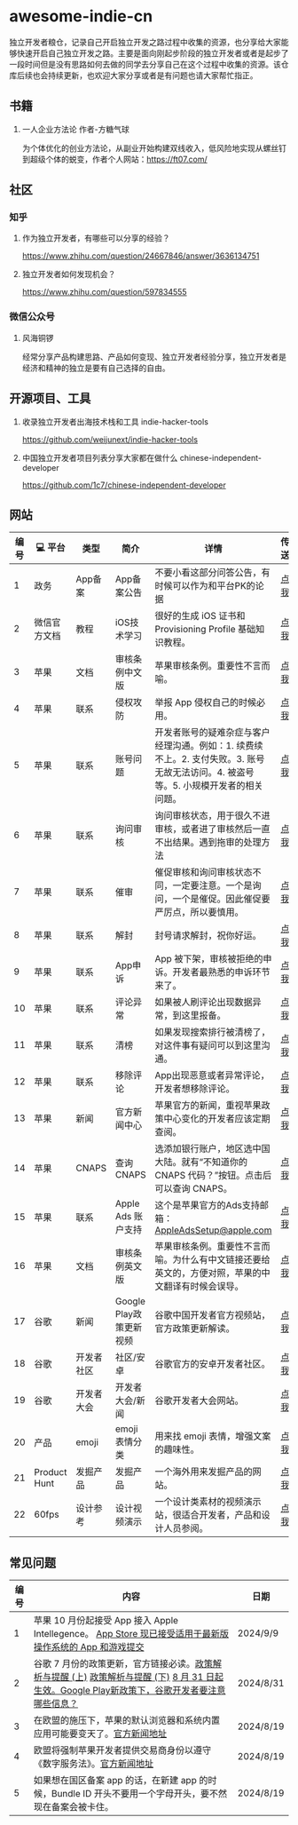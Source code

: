# awesome-indie-cn
独立开发者粮仓，记录自己开启独立开发之路过程中收集的资源，也分享给大家能够快速开启自己独立开发之路。主要是面向刚起步阶段的独立开发者或者是起步了一段时间但是没有思路如何去做的同学去分享自己在这个过程中收集的资源。该仓库后续也会持续更新，也欢迎大家分享或者是有问题也请大家帮忙指正。

## 书籍
1. 一人企业方法论 作者-方糖气球

   为个体优化的创业方法论，从副业开始构建双线收入，低风险地实现从螺丝钉到超级个体的蜕变，作者个人网站：https://ft07.com/

## 社区

### 知乎
1. 作为独立开发者，有哪些可以分享的经验？
   
   https://www.zhihu.com/question/24667846/answer/3636134751
2. 独立开发者如何发现机会？
   
   https://www.zhihu.com/question/597834555

### 微信公众号
1. 风海铜锣

   经常分享产品构建思路、产品如何变现、独立开发者经验分享，独立开发者是经济和精神的独立是要有自己选择的自由。


## 开源项目、工具
1. 收录独立开发者出海技术栈和工具 indie-hacker-tools
   
   https://github.com/weijunext/indie-hacker-tools
   
2. 中国独立开发者项目列表分享大家都在做什么 chinese-independent-developer 
   
   https://github.com/1c7/chinese-independent-developer

## 网站

| 编号 | 💻 平台 | 类型 | 简介 | 详情 | 传送 |
| --- | --- | --- | --- | --- | --- |
| 1 | 政务 | App备案 | App备案公告 | 不要小看这部分问答公告，有时候可以作为和平台PK的论据 | [点我](https://www.isc.org.cn/category/7456.html) |
| 2 | 微信官方文档 | 教程 | iOS技术学习 | 很好的生成 iOS 证书和 Provisioning Profile 基础知识教程。 | [点我](https://developers.weixin.qq.com/miniprogram/dev/platform-capabilities/miniapp/handbook/build/ios-certificate.html) |
| 3 | 苹果 | 文档 | 审核条例中文版 | 苹果审核条例。重要性不言而喻。 | [点我](https://developer.apple.com/cn/app-store/review/guidelines/) |
| 4 | 苹果 | 联系 | 侵权攻防 | 举报 App 侵权自己的时候必用。 | [点我](https://developer.apple.com/contact/topic/SC1108/subtopic/30059/solution/select) |
| 5 | 苹果 | 联系 | 账号问题 | 开发者账号的疑难杂症与客户经理沟通。例如：1. 续费续不上。2. 支付失败。3. 账号无故无法访问。4. 被盗号等。5. 小规模开发者的相关问题。 | [点我](https://developer.apple.com/contact/topic/SC1101/subtopic/30003/solution/select) |
| 6 | 苹果 | 联系 | 询问审核 | 询问审核状态，用于很久不进审核，或者进了审核然后一直不出结果。遇到拖审的处理方法 | [点我](https://developer.apple.com/contact/topic/SC1103/subtopic/30020/solution/select) |
| 7 | 苹果 | 联系 | 催审 | 催促审核和询问审核状态不同，一定要注意。一个是询问，一个是催促。因此催促要严厉点，所以要慎用。 | [点我](https://developer.apple.com/contact/topic/SC1103/subtopic/30025/solution/select) |
| 8 | 苹果 | 联系 | 解封 | 封号请求解封，祝你好运。 | [点我](https://developer.apple.com/contact/topic/SC1103/subtopic/30069/solution/select) |
| 9 | 苹果 | 联系 | App申诉 | App 被下架，审核被拒绝的申诉。开发者最熟悉的申诉环节来了。 | [点我](https://developer.apple.com/contact/topic/SC1103/subtopic/30021/solution/select) |
| 10 | 苹果 | 联系 | 评论异常 | 如果被人刷评论出现数据异常，到这里报备。 | [点我](https://developer.apple.com/contact/topic/SC1111/subtopic/30028/solution/select) |
| 11 | 苹果 | 联系 | 清榜 | 如果发现搜索排行被清榜了，对这件事有疑问可以到这里沟通。 | [点我](https://developer.apple.com/contact/topic/SC1111/subtopic/30053/solution/select) |
| 12 | 苹果 | 联系 | 移除评论 | App出现恶意或者异常评论，开发者想移除评论。 | [点我](https://developer.apple.com/contact/topic/SC1108/subtopic/30057/solution/select) |
| 13 | 苹果 | 新闻 | 官方新闻中心 | 苹果官方的新闻，重视苹果政策中心变化的开发者应该定期查阅。 | [点我](https://developer.apple.com/cn/news/) |
| 14 | 苹果 | CNAPS | 查询CNAPS | 选添加银行账户，地区选中国大陆。就有“不知道你的 CNAPS 代码？”按钮。点击后可以查询 CNAPS。 | [点我](https://appstoreconnect.apple.com/business/atb/) |
| 15 | 苹果 | 联系 | Apple Ads 账户支持 | 这个是苹果官方的Ads支持邮箱：AppleAdsSetup@apple.com | [点我](mailto:AppleAdsSetup@apple.com) |
| 16 | 苹果 | 文档 | 审核条例英文版 | 苹果审核条例。重要性不言而喻。为什么有中文链接还要给英文的，方便对照，苹果的中文翻译有时候会误导。 | [点我](https://developer.apple.com/app-store/review/guidelines/) |
| 17 | 谷歌 | 新闻 | Google Play政策更新视频 | 谷歌中国开发者官方视频站，官方政策更新解读。 | [点我](https://space.bilibili.com/64169458/channel/collectiondetail?sid=1353035) |
| 18 | 谷歌 | 开发者社区 | 社区/安卓 | 谷歌官方的安卓开发者社区。 | [点我](https://support.google.com/googleplay/android-developer/community) |
| 19 | 谷歌 | 开发者大会 | 开发者大会/新闻 | 谷歌开发者大会网站。 | [点我](https://ioconnectchina.googlecnapps.cn/agenda/) |
| 20 | 产品 | emoji | emoji表情分类 | 用来找 emoji 表情，增强文案的趣味性。 | [点我](https://emoji6.com/emojiall/) |
| 21 | Product Hunt | 发掘产品 | 发掘产品 | 一个海外用来发掘产品的网站。 | [点我](https://www.producthunt.com/categories) |
| 22 | 60fps | 设计参考 | 设计视频演示 | 一个设计类素材的视频演示站，很适合开发者，产品和设计人员参阅。 | [点我](https://60fps.design/) |

## 常见问题
| 编号 | 内容 | 日期 |
| --- | --- | --- |
| 1 | 苹果 10 月份起接受 App 接入 Apple Intellegence。 [App Store 现已接受适用于最新版操作系统的 App 和游戏提交](https://developer.apple.com/cn/news/?id=utw4yhtp) | 2024/9/9 |
| 2 | 谷歌 7 月份的政策更新，官方链接必读。[政策解析与提醒 (上)](https://mp.weixin.qq.com/s/42zQnRcN3yEqyQVzSLDxeA) [政策解析与提醒 (下)](https://mp.weixin.qq.com/s/aUPnPfHYMtNfWA6N3EnwEQ) [8 月 31 日起生效。Google Play新政策下，谷歌开发者要注意哪些信息？](https://mp.weixin.qq.com/s?__biz=MzU4MjAzMjMxOA==&mid=2247488416&idx=1&sn=f0f0d3e4f645744e639aec3ecb73749c&chksm=fdbfdd71cac85467869e3132017585df8ebec5a0914baf6761ba625422eb8443300b35658072&token=1796116317&lang=zh_CN#rd) | 2024/8/31 |
| 3 | 在欧盟的施压下，苹果的默认浏览器和系统内置应用可能要变天了。[官方新闻地址](https://developer.apple.com/cn/news/?id=zglax7gc) | 2024/8/19 |
| 4 | 欧盟将强制苹果开发者提供交易商身份以遵守《数字服务法》。[官方新闻地址](https://developer.apple.com/cn/news/?id=a0nevv65) | 2024/8/19 |
| 5 | 如果想在国区备案 app 的话，在新建 app 的时候，Bundle ID 开头不要用一个字母开头，要不然现在备案会被卡住。| 2024/8/19 |

